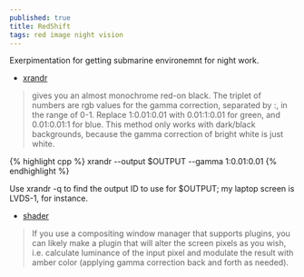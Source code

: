 ```yaml
---
published: true
title: RedShift
tags: red image night vision
---
```

Exerpimentation for getting submarine environemnt for night work.

- [xrandr](https://unix.stackexchange.com/questions/526537/is-it-possible-to-change-my-display-to-amber-monochrome/526590#526590)
> gives you an almost monochrome red-on black. The triplet of numbers are rgb values for the gamma correction, separated by :, in the range of 0-1. Replace 1:0.01:0.01 with 0.01:1:0.01 for green, and 0.01:0.01:1 for blue. This method only works with dark/black backgrounds, because the gamma correction of bright white is just white.

{% highlight cpp %}
xrandr --output $OUTPUT --gamma 1:0.01:0.01
{% endhighlight %}

Use xrandr -q to find the output ID to use for $OUTPUT; my laptop screen is LVDS-1, for instance.

- [shader](https://unix.stackexchange.com/questions/526537/is-it-possible-to-change-my-display-to-amber-monochrome/567695#567695)
> If you use a compositing window manager that supports plugins, you can likely make a plugin that will alter the screen pixels as you wish, i.e. calculate luminance of the input pixel and modulate the result with amber color (applying gamma correction back and forth as needed).



